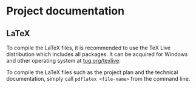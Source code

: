 # Project documentation

## LaTeX

To compile the LaTeX files, it is recommended to use the TeX Live distribution
which includes all packages. It can be acquired for Windows and other operating
system at [tug.org/texlive](https://tug.org/texlive/acquire-netinstall.html).

To compile the LaTeX files such as the project plan and the technical
documentation, simply call `pdflatex <file-name>` from the command line.
